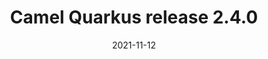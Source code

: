 ---
url: "/releases/q-2.4.0/"
date: 2021-11-12
type: release-note
version: 2.4.0
title: "Camel Quarkus release 2.4.0"
preview: ""
changelog: ""
category: "camel-quarkus"
milestone: 20
jdk: [11]
---